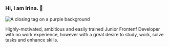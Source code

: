 ### Hi, I am Irina. 👋

<img src="https://www.teahub.io/photos/full/21-217137_developer.png" alt="A closing tag on a purple background">

Highly-motivated, ambitious and easily trained Junior Frontenf Developer with no work experience, however with a great desire to study, work, solve tasks and enhance skills.
